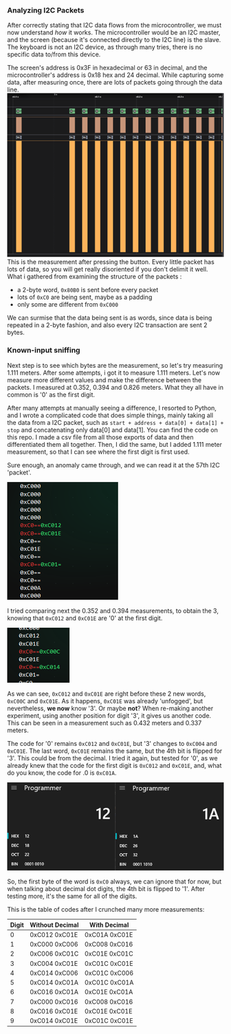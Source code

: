 ###  Analyzing I2C Packets

After correctly stating that I2C data flows from the microcontroller, we must now understand *how* it works. The microcontroller would be an I2C master, and the screen (because it's connected directly to the I2C line) is the slave. The keyboard is not an I2C device, as through many tries, there is no specific data to/from this device.

The screen's address is 0x3F in hexadecimal or 63 in decimal, and the microcontroller's address is 0x18 hex and 24 decimal. While capturing some data, after measuring once, there are  lots of packets going through the data line.
 ![I2C data packets](https://raw.githubusercontent.com/AndreiVladescu/Reverse-Engineering-Laser-Rangefinder/main/images/i2c_capture_preliminary.png)
 This is the measurement after pressing the button. Every little packet has lots of data, so you will get  really disoriented if you don't delimit it well. What i gathered from examining the structure of the packets :
 - a 2-byte word, `0x80B0` is sent before every packet
 - lots of `0xC0` are being sent, maybe as a padding
 - only some are different from `0xC000`
 
We can surmise that the data being sent is as words, since data is being repeated in a 2-byte fashion, and also every I2C transaction are sent 2 bytes.

###  Known-input sniffing

 Next step is to see which bytes are the measurement, so let's try measuring 1.111 meters.
 After some attempts, i got it to measure 1.111 meters. Let's now measure more different values and make the difference between the packets. I measured at 0.352, 0.394 and 0.826 meters. What they all have in common is  '0' as the first digit. 

After many attempts at manually seeing a difference, I resorted to Python, and I wrote a complicated code that does simple things, mainly taking all the data from a I2C packet, such as `start + address + data[0] + data[1] + stop` and concatenating only data[0] and data[1]. You can find the code on this repo. I made a csv file from all those exports of data and then differentiated them all together. Then, I did the same, but I added 1.111 meter measurement, so that I can see where the first digit is first used. 

Sure enough, an anomaly came through, and we can read it at the 57th I2C 'packet'. 

![Anomaly of first digit '0'](https://raw.githubusercontent.com/AndreiVladescu/Reverse-Engineering-Laser-Rangefinder/main/images/diff.png)

I tried comparing next the 0.352 and 0.394 measurements, to obtain the 3, knowing that `0xC012` and `0xC01E` are '0' at the first digit.

![Anomaly of digit '.3'](https://raw.githubusercontent.com/AndreiVladescu/Reverse-Engineering-Laser-Rangefinder/main/images/diff2.png)

As we can see, `0xC012` and `0xC01E` are right before these 2 new words, `0xC00C` and `0xC01E`. As it happens, `0xC01E` was already 'unfogged', but nevertheless, **we now** know '3'. Or maybe **not**? When re-making another experiment, using another position for digit '3', it gives us another code. This can be seen in a measurement such as 0.432 meters and 0.337 meters.

The code for '0' remains `0xC012` and `0xC01E`, but '3' changes to `0xC004` and `0xC01E`. The last word, `0xC01E` remains the same, but the 4th bit is flipped for '3'. This could be from the decimal. I tried it again, but tested for '0', as we already knew that the code for the first digit is `0xC012` and `0xC01E`, and, what do you know, the code for .0 is `0xC01A`. 

![Anomaly of decimal place](https://raw.githubusercontent.com/AndreiVladescu/Reverse-Engineering-Laser-Rangefinder/main/images/bit_calculator.png)

So, the first byte of the word is `0xC0` always, we can ignore that for now, but when talking about decimal dot digits, the 4th bit is flipped to '1'. After testing more, it's the same for all of the digits.

This is the table of codes after I crunched many more measurements:

| Digit | Without Decimal | With Decimal  |
|-------|-----------------|---------------|
| 0     | 0xC012 0xC01E   | 0xC01A 0xC01E |
| 1     | 0xC000 0xC006   | 0xC008 0xC016 |
| 2     | 0xC006 0xC01C   | 0xC01E 0xC01C |
| 3     | 0xC004 0xC01E   | 0xC01C 0xC01E |
| 4     | 0xC014 0xC006   | 0xC01C 0xC006 |
| 5     | 0xC014 0xC01A   | 0xC01C 0xC01A |
| 6     | 0xC016 0xC01A   | 0xC01E 0xC01A |
| 7     | 0xC000 0xC016   | 0xC008 0xC016 |
| 8     | 0xC016 0xC01E   | 0xC01E 0xC01E |
| 9     | 0xC014  0xC01E  | 0xC01C 0xC01E |

